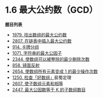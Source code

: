 # 1.6 最大公约数（GCD）

**题目列表**

- [1979. 找出数组的最大公约数](https://leetcode.cn/problems/find-greatest-common-divisor-of-array/description/)
- [2807. 在链表中插入最大公约数](https://leetcode.cn/problems/insert-greatest-common-divisors-in-linked-list/description/)
- [914. 卡牌分组](https://leetcode.cn/problems/x-of-a-kind-in-a-deck-of-cards/description/)
- [1071. 字符串的最大公因子](https://leetcode.cn/problems/greatest-common-divisor-of-strings/description/)
- [2344. 使数组可以被整除的最少删除次数](https://leetcode.cn/problems/minimum-deletions-to-make-array-divisible/description/)
- [858. 镜面反射](https://leetcode.cn/problems/mirror-reflection/description/)
- [2654. 使数组所有元素变成 1 的最少操作次数](https://leetcode.cn/problems/minimum-number-of-operations-to-make-all-array-elements-equal-to-1/description/)
- [1250. 检查「好数组」](https://leetcode.cn/problems/check-if-it-is-a-good-array/description/)裴蜀定理
- [2607. 使子数组元素和相等](https://leetcode.cn/problems/make-k-subarray-sums-equal/description/)
- [2447. 最大公因数等于 K 的子数组数目](https://leetcode.cn/problems/number-of-subarrays-with-gcd-equal-to-k/description/)

